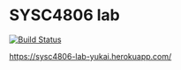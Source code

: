 # SYSC4806 lab
[![Build Status](https://travis-ci.com/cyang030/SYSC4806_lab.svg?branch=master)](https://travis-ci.com/cyang030/SYSC4806_lab)

https://sysc4806-lab-yukai.herokuapp.com/